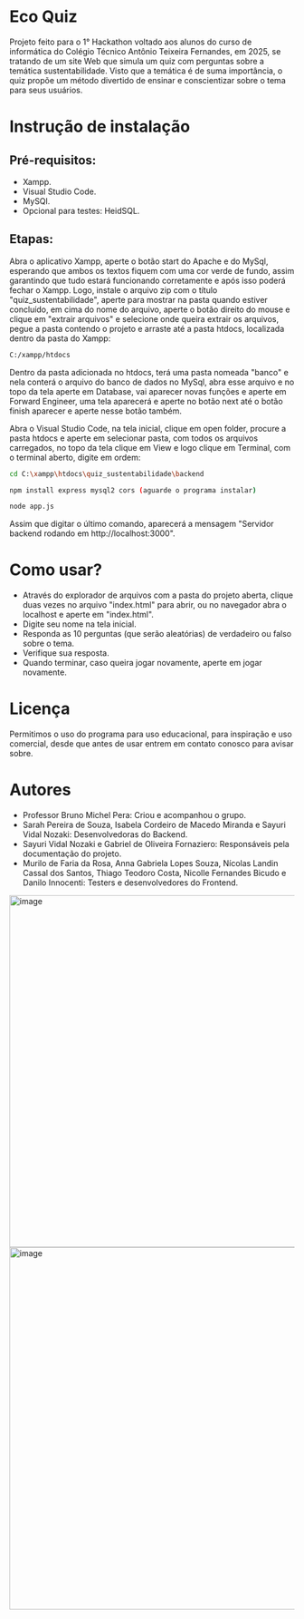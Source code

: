 # Eco Quiz

Projeto feito para o 1° Hackathon voltado aos alunos do curso de informática do Colégio Técnico Antônio Teixeira Fernandes, em 2025, se tratando de um site Web que simula um quiz com perguntas sobre a temática sustentabilidade. Visto que a temática é de suma importância, o quiz propõe um método divertido de ensinar e conscientizar sobre o tema para seus usuários.


# Instrução de instalação

## Pré-requisitos:
- Xampp.
- Visual Studio Code.
- MySQl.
- Opcional para testes: HeidSQL.

## Etapas:
Abra o aplicativo Xampp, aperte o botão start do Apache e do MySql, esperando que ambos os textos fiquem com uma cor verde de fundo, assim garantindo que tudo estará funcionando corretamente e após isso poderá fechar o Xampp. Logo, instale o arquivo zip com o título "quiz_sustentabilidade", aperte para mostrar na pasta quando estiver concluído, em cima do nome do arquivo, aperte o botão direito do mouse e clique em "extrair arquivos" e selecione onde queira extrair os arquivos, pegue a pasta contendo o projeto e arraste até a pasta htdocs, localizada dentro da pasta do Xampp:

```bash
C:/xampp/htdocs
```

Dentro da pasta adicionada no htdocs, terá uma pasta nomeada "banco" e nela conterá o arquivo do banco de dados no MySql, abra esse arquivo e no topo da tela aperte em Database, vai aparecer novas funções e aperte em Forward Engineer, uma tela aparecerá e aperte no botão next até o botão finish aparecer e aperte nesse botão também.

Abra o Visual Studio Code, na tela inicial, clique em open folder, procure a pasta htdocs e aperte em selecionar pasta, com todos os arquivos carregados, no topo da tela clique em View e logo clique em Terminal, com o terminal aberto, digite em ordem:

```bash
cd C:\xampp\htdocs\quiz_sustentabilidade\backend

npm install express mysql2 cors (aguarde o programa instalar)

node app.js
```

Assim que digitar o último comando, aparecerá a mensagem "Servidor backend rodando em http://localhost:3000".


# Como usar?
- Através do explorador de arquivos com a pasta do projeto aberta, clique duas vezes no arquivo "index.html" para abrir, ou no navegador abra o localhost e aperte em "index.html".
- Digite seu nome na tela inicial.
- Responda as 10 perguntas (que serão aleatórias) de verdadeiro ou falso sobre o tema.
- Verifique sua resposta.
- Quando terminar, caso queira jogar novamente, aperte em jogar novamente.


# Licença

Permitimos o uso do programa para uso educacional, para inspiração e uso comercial, desde que antes de usar entrem em contato conosco para avisar sobre.


# Autores
- Professor Bruno Michel Pera: Criou e acompanhou o grupo.
- Sarah Pereira de Souza, Isabela Cordeiro de Macedo Miranda e Sayuri Vidal Nozaki: Desenvolvedoras do Backend.
- Sayuri Vidal Nozaki e Gabriel de Oliveira Fornaziero: Responsáveis pela documentação do projeto.
- ⁠Murilo de Faria da Rosa, Anna Gabriela Lopes Souza, Nícolas Landin Cassal dos Santos, Thiago Teodoro Costa, ⁠Nicolle Fernandes Bicudo e Danilo Innocenti: Testers e desenvolvedores do Frontend.





<img width="1364" height="621" alt="image" src="https://github.com/user-attachments/assets/3b5c7527-c3ad-487f-99b9-2f8c834ed7b5" />
<img width="1365" height="639" alt="image" src="https://github.com/user-attachments/assets/9808477c-326f-4a63-bbb6-ef16252c0e42" />

